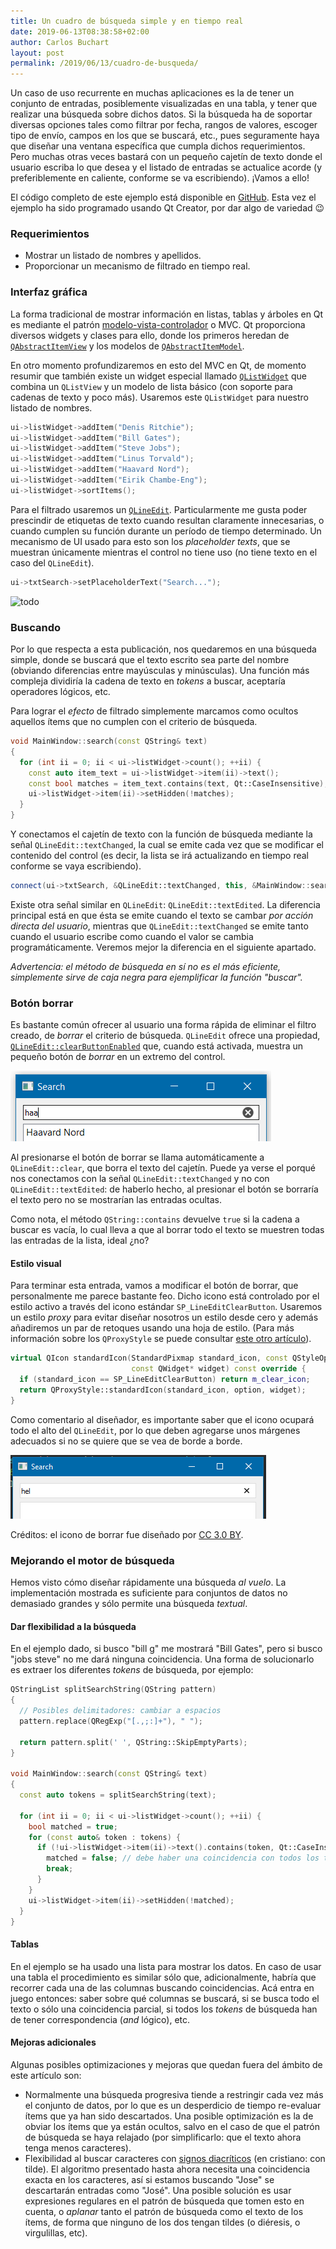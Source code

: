 ```yaml
---
title: Un cuadro de búsqueda simple y en tiempo real
date: 2019-06-13T08:38:58+02:00
author: Carlos Buchart
layout: post
permalink: /2019/06/13/cuadro-de-busqueda/
---
```

Un caso de uso recurrente en muchas aplicaciones es la de tener un conjunto de entradas, posiblemente visualizadas en una tabla, y tener que realizar una búsqueda sobre dichos datos. Si la búsqueda ha de soportar diversas opciones tales como filtrar por fecha, rangos de valores, escoger tipo de envío, campos en los que se buscará, etc., pues seguramente haya que diseñar una ventana específica que cumpla dichos requerimientos. Pero muchas otras veces bastará con un pequeño cajetín de texto donde el usuario escriba lo que desea y el listado de entradas se actualice acorde (y preferiblemente en caliente, conforme se va escribiendo). ¡Vamos a ello!

El código completo de este ejemplo está disponible en [GitHub](https://github.com/BlogHeaderFiles/SourceCode/tree/master/Basic_search_box). Esta vez el ejemplo ha sido programado usando Qt Creator, por dar algo de variedad 😉

### Requerimientos

- Mostrar un listado de nombres y apellidos.
- Proporcionar un mecanismo de filtrado en tiempo real.

### Interfaz gráfica

La forma tradicional de mostrar información en listas, tablas y árboles en Qt es mediante el patrón [modelo-vista-controlador](https://doc.qt.io/qt-5/model-view-programming.html) o MVC. Qt proporciona diversos widgets y clases para ello, donde los primeros heredan de [`QAbstractItemView`](https://doc.qt.io/qt-5/qabstractitemview.html) y los modelos de [`QAbstractItemModel`](https://doc.qt.io/qt-5/qabstractitemmodel.html).

En otro momento profundizaremos en esto del MVC en Qt, de momento resumir que también existe un widget especial llamado [`QListWidget`](https://doc.qt.io/qt-5/qlistwidget.html) que combina un `QListView` y un modelo de lista básico (con soporte para cadenas de texto y poco más). Usaremos este `QListWidget` para nuestro listado de nombres.

```cpp
ui->listWidget->addItem("Denis Ritchie");
ui->listWidget->addItem("Bill Gates");
ui->listWidget->addItem("Steve Jobs");
ui->listWidget->addItem("Linus Torvald");
ui->listWidget->addItem("Haavard Nord");
ui->listWidget->addItem("Eirik Chambe-Eng");
ui->listWidget->sortItems();
```

Para el filtrado usaremos un [`QLineEdit`](https://doc.qt.io/qt-5/qlineedit.html). Particularmente me gusta poder prescindir de etiquetas de texto cuando resultan claramente innecesarias, o cuando cumplen su función durante un período de tiempo determinado. Un mecanismo de UI usado para esto son los _placeholder texts_, que se muestran únicamente mientras el control no tiene uso (no tiene texto en el caso del `QLineEdit`).

```cpp
ui->txtSearch->setPlaceholderText("Search...");
```

![todo](/assets/images/search_ui.png)

### Buscando

Por lo que respecta a esta publicación, nos quedaremos en una búsqueda simple, donde se buscará que el texto escrito sea parte del nombre (obviando diferencias entre mayúsculas y minúsculas). Una función más compleja dividiría la cadena de texto en _tokens_ a buscar, aceptaría operadores lógicos, etc.

Para lograr el _efecto_ de filtrado simplemente marcamos como ocultos aquellos ítems que no cumplen con el criterio de búsqueda.

```cpp
void MainWindow::search(const QString& text)
{
  for (int ii = 0; ii < ui->listWidget->count(); ++ii) {
    const auto item_text = ui->listWidget->item(ii)->text();
    const bool matches = item_text.contains(text, Qt::CaseInsensitive);
    ui->listWidget->item(ii)->setHidden(!matches);
  }
}
```

Y conectamos el cajetín de texto con la función de búsqueda mediante la señal `QLineEdit::textChanged`, la cual se emite cada vez que se modificar el contenido del control (es decir, la lista se irá actualizando en tiempo real conforme se vaya escribiendo).

```cpp
connect(ui->txtSearch, &QLineEdit::textChanged, this, &MainWindow::search);
```

Existe otra señal similar en `QLineEdit`: `QLineEdit::textEdited`. La diferencia principal está en que ésta se emite cuando el texto se cambar _por acción directa del usuario_, mientras que `QLineEdit::textChanged` se emite tanto cuando el usuario escribe como cuando el valor se cambia programáticamente. Veremos mejor la diferencia en el siguiente apartado.

_Advertencia: el método de búsqueda en sí no es el más eficiente, simplemente sirve de caja negra para ejemplificar la función "buscar"._

### Botón borrar

Es bastante común ofrecer al usuario una forma rápida de eliminar el filtro creado, de _borrar_ el criterio de búsqueda. `QLineEdit` ofrece una propiedad, [`QLineEdit::clearButtonEnabled`](https://doc.qt.io/qt-5/qlineedit.html#clearButtonEnabled-prop) que, cuando está activada, muestra un pequeño botón de _borrar_ en un extremo del control.

![todo](/assets/images/qlineedit_clear_button.png)

Al presionarse el botón de borrar se llama automáticamente a `QLineEdit::clear`, que borra el texto del cajetín. Puede ya verse el porqué nos conectamos con la señal `QLineEdit::textChanged` y no con `QLineEdit::textEdited`: de haberlo hecho, al presionar el botón se borraría el texto pero no se mostrarían las entradas ocultas.

Como nota, el método `QString::contains` devuelve `true` si la cadena a buscar es vacía, lo cual lleva a que al borrar todo el texto se muestren todas las entradas de la lista, ideal ¿no?

#### Estilo visual

Para terminar esta entrada, vamos a modificar el botón de borrar, que personalmente me parece bastante feo. Dicho icono está controlado por el estilo activo a través del icono estándar `SP_LineEditClearButton`. Usaremos un estilo _proxy_ para evitar diseñar nosotros un estilo desde cero y además añadiremos un par de retoques usando una hoja de estilo. (Para más información sobre los `QProxyStyle` se puede consultar [este otro artículo](introduccion-a-los-qproxystyle/)).

```cpp
virtual QIcon standardIcon(StandardPixmap standard_icon, const QStyleOption* option,
                           const QWidget* widget) const override {
  if (standard_icon == SP_LineEditClearButton) return m_clear_icon;
  return QProxyStyle::standardIcon(standard_icon, option, widget);
}
```

Como comentario al diseñador, es importante saber que el icono ocupará todo el alto del `QLineEdit`, por lo que deben agregarse unos márgenes adecuados si no se quiere que se vea de borde a borde.

![todo](/assets/images/qlineedit_clear_button_custom.png)

Créditos: el icono de borrar fue diseñado por [CC 3.0 BY](http://creativecommons.org/licenses/by/3.0/).

### Mejorando el motor de búsqueda

Hemos visto cómo diseñar rápidamente una búsqueda _al vuelo_. La implementación mostrada es suficiente para conjuntos de datos no demasiado grandes y sólo permite una búsqueda _textual_.

#### Dar flexibilidad a la búsqueda

En el ejemplo dado, si busco "bill g" me mostrará "Bill Gates", pero si busco "jobs steve" no me dará ninguna coincidencia. Una forma de solucionarlo es extraer los diferentes _tokens_ de búsqueda, por ejemplo:

```cpp
QStringList splitSearchString(QString pattern)
{
  // Posibles delimitadores: cambiar a espacios
  pattern.replace(QRegExp("[.,;:]+"), " ");

  return pattern.split(' ', QString::SkipEmptyParts);
}

void MainWindow::search(const QString& text)
{
  const auto tokens = splitSearchString(text);

  for (int ii = 0; ii < ui->listWidget->count(); ++ii) {
    bool matched = true;
    for (const auto& token : tokens) {
      if (!ui->listWidget->item(ii)->text().contains(token, Qt::CaseInsensitive)) {
        matched = false; // debe haber una coincidencia con todos los tokens
        break;
      }
    }
    ui->listWidget->item(ii)->setHidden(!matched);
  }
}
```

#### Tablas

En el ejemplo se ha usado una lista para mostrar los datos. En caso de usar una tabla el procedimiento es similar sólo que, adicionalmente, habría que recorrer cada una de las columnas buscando coincidencias. Acá entra en juego entonces: saber sobre qué columnas se buscará, si se busca todo el texto o sólo una coincidencia parcial, si todos los _tokens_ de búsqueda han de tener correspondencia (_and_ lógico), etc.

#### Mejoras adicionales

Algunas posibles optimizaciones y mejoras que quedan fuera del ámbito de este artículo son:

- Normalmente una búsqueda progresiva tiende a restringir cada vez más el conjunto de datos, por lo que es un desperdicio de tiempo re-evaluar ítems que ya han sido descartados. Una posible optimización es la de obviar los ítems que ya están ocultos, salvo en el caso de que el patrón de búsqueda se haya relajado (por simplificarlo: que el texto ahora tenga menos caracteres).
- Flexibilidad al buscar caracteres con [signos diacríticos](https://es.wikipedia.org/wiki/Signo_diacr%C3%ADtico) (en cristiano: con tilde). El algoritmo presentado hasta ahora necesita una coincidencia exacta en los caracteres, así si estamos buscando "Jose" se descartarán entradas como "José". Una posible solución es usar expresiones regulares en el patrón de búsqueda que tomen esto en cuenta, o _aplanar_ tanto el patrón de búsqueda como el texto de los ítems, de forma que ninguno de los dos tengan tildes (o diéresis, o virgulillas, etc).
